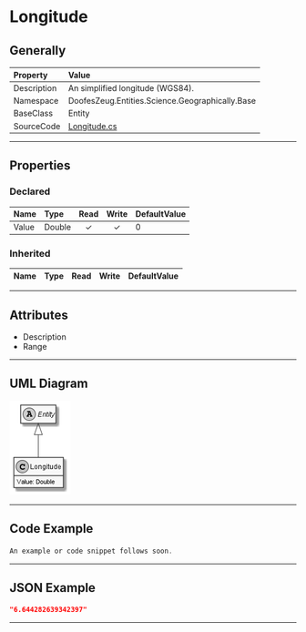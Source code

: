 ﻿# Longitude

## Generally

|Property|Value|
|:-|:-|
|Description|An simplified longitude (WGS84).|
|Namespace|DoofesZeug.Entities.Science.Geographically.Base|
|BaseClass|Entity|
|SourceCode|[Longitude.cs](../../../../DoofesZeug.Library/Src/Entities/Science/Geographically/Base/Longitude.cs)|

---

## Properties

### Declared

|Name|Type|Read|Write|DefaultValue|
|:---|:---|:--:|:---:|:-----------|
|Value|Double|&#x2713;|&#x2713;|0|

### Inherited

|Name|Type|Read|Write|DefaultValue|
|:---|:---|:--:|:---:|:-----------|

---

## Attributes

- Description
- Range

---

## UML Diagram

![Longitude.png](./Longitude.png "Longitude")

---

## Code Example

```cs
An example or code snippet follows soon.
```

---

## JSON Example

```json
"6.644282639342397"
```

---

